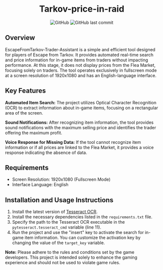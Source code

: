 <div align="center">

# Tarkov-price-in-raid

![GitHub](https://img.shields.io/github/license/your-username/your-repo)
![GitHub last commit](https://img.shields.io/github/last-commit/your-username/your-repo)

</div>

## Overview

EscapeFromTarkov-Trader-Assistant is a simple and efficient tool designed for players of Escape from Tarkov. It provides automated real-time search and price information for in-game items from traders without impacting performance. At this stage, it does not display prices from the Flea Market, focusing solely on traders. The tool operates exclusively in fullscreen mode at a screen resolution of 1920x1080 and has an English-language interface.

## Key Features

**Automated Item Search:** The project utilizes Optical Character Recognition (OCR) to extract information about in-game items, focusing on a rectangular area of the screen.

**Sound Notifications:** After recognizing item information, the tool provides sound notifications with the maximum selling price and identifies the trader offering the maximum profit.

**Voice Response for Missing Data:** If the tool cannot recognize item information or if all prices are linked to the Flea Market, it provides a voice response indicating the absence of data.

## Requirements

- Screen Resolution: 1920x1080 (Fullscreen Mode)
- Interface Language: English

## Installation and Usage Instructions

1. Install the latest version of [Tesseract OCR](https://github.com/tesseract-ocr/tesseract/releases/).
2. Install the necessary dependencies listed in the `requirements.txt` file.
3. Specify the path to the Tesseract OCR executable in the `pytesseract.tesseract_cmd` variable (line 11).
4. Run the project and use the "insert" key to activate the search for in-game item information. You can customize the activation key by changing the value of the `target_key` variable.

**Note:** Please adhere to the rules and conditions set by the game developers. This project is intended solely to enhance the gaming experience and should not be used to violate game rules.

</div>
